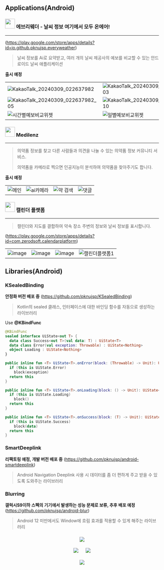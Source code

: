 ## Applications(Android)

### <img src="https://github.com/pknujsp/pknujsp/assets/48265129/8aa9c017-182b-4396-a027-1a1b17f026c7" width="32px" height="auto"/>  에브리웨더 - 날씨 정보 여기에서 모두 온에어!
---

(https://play.google.com/store/apps/details?id=io.github.pknujsp.everyweather)

> 날씨 정보를 Ai로 요약받고, 여러 개의 날씨 제공사의 예보를 비교할 수 있는 안드로이드 날씨 애플리케이션


**출시 예정**

| | | |
| --- | --- | --- |
| ![KakaoTalk_20240309_022637982](https://github.com/pknujsp/pknujsp/assets/48265129/1395395b-491c-4ce6-b921-88eb0485698c) | ![KakaoTalk_20240309_022637982_03](https://github.com/pknujsp/pknujsp/assets/48265129/2f0da063-3ffa-48cc-9c51-fd68672feec3) | ![KakaoTalk_20240309_022637982_04](https://github.com/pknujsp/pknujsp/assets/48265129/80972092-fa46-4aac-9674-35215c61114e) |
| ![KakaoTalk_20240309_022637982_05](https://github.com/pknujsp/pknujsp/assets/48265129/0850ae05-28fa-40c6-98a9-95ee1336ebc8) | ![KakaoTalk_20240309_022637982_10](https://github.com/pknujsp/pknujsp/assets/48265129/fa8b7825-2468-4c54-85c8-520f04e1d692) | ![KakaoTalk_20240309_022637982_08](https://github.com/pknujsp/pknujsp/assets/48265129/2b2eda2f-544e-4073-afa9-95e608b0c0be) |
| ![시간별예보비교위젯](https://github.com/pknujsp/pknujsp/assets/48265129/a0cc162b-0c12-4b2e-8b1a-2f30d35f7d65) | ![일별예보비교위젯](https://github.com/pknujsp/pknujsp/assets/48265129/ae60c2f5-8f5e-4f57-9211-2395aa7faefa) | ![상시 알림](https://github.com/pknujsp/pknujsp/assets/48265129/790541eb-556f-4566-84be-dad94113bfa2) |


### <img src="https://github.com/pknujsp/pknujsp/assets/48265129/e2c89bd0-ef8d-4c7e-be80-dd47712b2030" width="32px" height="auto"/>  Medilenz
---

> 의약품 정보를 찾고 다른 사람들과 의견을 나눌 수 있는 의약품 정보 커뮤니티 서비스.
>
> 의약품을 카메라로 찍으면 인공지능이 분석하여 의약품을 찾아주기도 합니다.

**출시 예정**

| | | | |
| --- | --- | --- | --- |
| ![메인](https://github.com/pknujsp/pknujsp/assets/48265129/86923b95-2cac-4cdd-a2e0-6b2a7cfe9f78) | ![ai카메라](https://github.com/pknujsp/pknujsp/assets/48265129/c021901c-8399-4408-bef4-f6dc466fd814) | ![약 검색](https://github.com/pknujsp/pknujsp/assets/48265129/0214da7f-4518-4f8d-ae0d-698eb307d651) | ![댓글](https://github.com/pknujsp/pknujsp/assets/48265129/5dc2fb73-37e7-4781-b482-2b0995fa2f6c) |


### <img src="https://github.com/pknujsp/pknujsp/assets/48265129/e90bd2a3-1378-4735-80bd-e963d50877cd" width="32px" height="auto"/> 캘린더 플랫폼

---

> 캘린더와 지도를 결합하여 약속 장소 주변의 정보와 날씨 정보를 표시합니다.

(https://play.google.com/store/apps/details?id=com.zerodsoft.calendarplatform)

| | | | |
| --- | --- | --- | --- |
| ![image](https://github.com/pknujsp/pknujsp/assets/48265129/daf42280-d993-4ce4-8f6f-2910c08149a6) | ![image](https://github.com/pknujsp/pknujsp/assets/48265129/9a84a735-9f0d-4138-87ca-c2dcee35edc0) | ![image](https://github.com/pknujsp/pknujsp/assets/48265129/6560b81e-b27e-48e8-9c5b-449dda11d494) | ![캘린더플랫폼1](https://github.com/pknujsp/pknujsp/assets/48265129/a01d56de-6480-4151-807e-ebc86287acfd) |


## Libraries(Android)

### KSealedBinding

**안정화 버전 배포 중**
(https://github.com/pknujsp/KSealedBinding)

> Kotlin의 sealed 클래스, 인터페이스에 대한 바인딩 함수를 자동으로 생성하는 라이브러리

Use **@KBindFunc**

```kotlin
@KBindFunc
sealed interface UiState<out T> {
  data class Success<out T>(val data: T) : UiState<T>
  data class Error(val exception: Throwable) : UiState<Nothing>
  object Loading : UiState<Nothing>
}
```

```kotlin
public inline fun <T> UiState<T>.onError(block: (Throwable) -> Unit): UiState<T> {
  if (this is UiState.Error)
    block(exception)
  return this
}

public inline fun <T> UiState<T>.onLoading(block: () -> Unit): UiState<T> {
  if (this is UiState.Loading)
    block()
  return this
}

public inline fun <T> UiState<T>.onSuccess(block: (T) -> Unit): UiState<T> {
  if (this is UiState.Success)
    block(data)
  return this
}
```

### SmartDeeplink

**리팩토링 예정, 개발 버전 배포 중**
(https://github.com/pknujsp/android-smartdeeplink)

> Android Navigation Deeplink 사용 시 데이터를 좀 더 편하게 주고 받을 수 있도록 도와주는 라이브러리


### Blurring

**갤럭시S9이하 스펙의 기기에서 발생하는 성능 문제로 보류, 추후 배포 예정**
(https://github.com/pknujsp/android-blur)

> Android 12 미만에서도 Window에 흐림 효과를 적용할 수 있게 해주는 라이브러리





<div style="margin: 24px;">
<div align="center" style="margin-bottom: 20px;">
  <img src="https://github-readme-streak-stats.herokuapp.com?user=pknujsp&theme=transparent&hide_border=true&border_radius=5.0&date_format=%5BY.%5Dn.j&fire=EB1571"/>
</div>
 
<div align="center" style="margin-bottom: 20px;">
  <img style="margin-right: 10px;" src="https://github-profile-summary-cards.vercel.app/api/cards/productive-time?username=pknujsp&theme=github&utcOffset=9"/>
   <img style="margin-left: 10px;" src="https://github-profile-summary-cards.vercel.app/api/cards/stats?username=pknujsp&theme=github"/>
</div>
<div align="center">
    <img src="https://github-readme-stats.vercel.app/api/top-langs/?username=pknujsp&langs_count=6&layout=compact"/>
</div>
</div>

